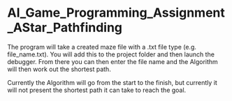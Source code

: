 # AI_Game_Programming_Assignment_AStar_Pathfinding

The program will take a created maze file with a .txt file type (e.g. file_name.txt). You will add this to the project folder and then launch the debugger. From there you can then enter the file name and the Algorithm will then work out the shortest path.

Currently the Algorithm will go from the start to the finish, but currently it will not present the shortest path it can take to reach the goal.
